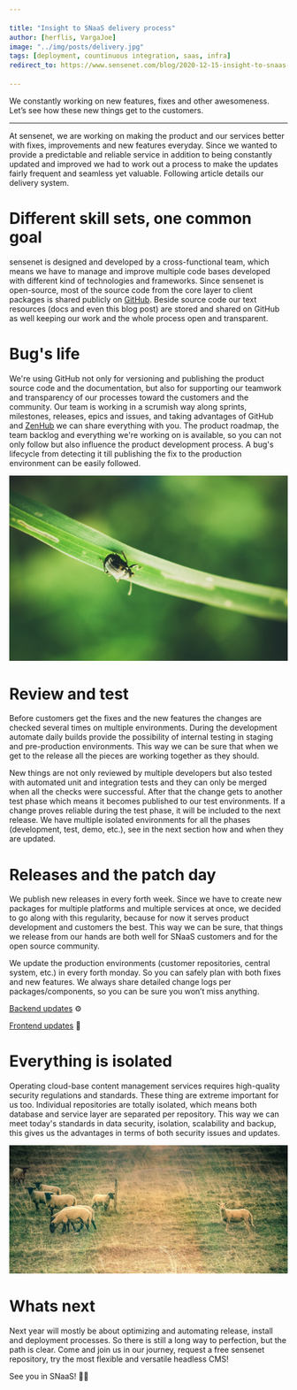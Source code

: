 ```yaml
---

title: "Insight to SNaaS delivery process"
author: [herflis, VargaJoe]
image: "../img/posts/delivery.jpg"
tags: [deployment, countinuous integration, saas, infra]
redirect_to: https://www.sensenet.com/blog/2020-12-15-insight-to-snaas-delivery-process

---
```


We constantly working on new features, fixes and other awesomeness. Let’s see how these new things get to the customers.

---

At sensenet, we are working on making the product and our services better with fixes, improvements and new features everyday. Since we wanted to provide a predictable and reliable service in addition to being constantly updated and improved we had to work out a process to make the updates fairly frequent and seamless yet valuable. Following article details our delivery system.

# Different skill sets, one common goal

sensenet is designed and developed by a cross-functional team, which means we have to manage and improve multiple code bases developed with different kind of technologies and frameworks. Since sensenet is open-source, most of the source code from the core layer to client packages is shared publicly on [GitHub](https://github.com/SenseNet). Beside source code our text resources (docs and even this blog post) are stored and shared on GitHub as well keeping our work and the whole process open and transparent.

# Bug's life

We're using GitHub not only for versioning and publishing the product source code and the documentation, but also for supporting our teamwork and transparency of our processes toward the customers and the community. Our team is working in a scrumish way along sprints, milestones, releases, epics and issues, and taking advantages of GitHub and [ZenHub](https://www.zenhub.com/) we can share everything with you. The product roadmap, the team backlog and everything we're working on is available, so you can not only follow but also influence the product development process. A bug's lifecycle from detecting it till publishing the fix to the production environment can be easily followed. 

<p align="center">
<img src="/img/posts/bug.jpg">
</p>

# Review and test

Before customers get the fixes and the new features the changes are checked several times on multiple environments. During the development automate daily builds provide the possibility of internal testing in staging and pre-production environments. This way we can be sure that when we get to the release all the pieces are working together as they should.

New things are not only reviewed by multiple developers but also tested with automated unit and integration tests and they can only be merged when all the checks were successful. After that the change gets to another test phase which means it becomes published to our test environments. If a change proves reliable during the test phase, it will be included to the next release. We have multiple isolated environments for all the phases (development, test, demo, etc.), see in the next section how and when they are updated.

# Releases and the patch day

We publish new releases in every forth week. Since we have to create new packages for multiple platforms and multiple services at once, we decided to go along with this regularity, because for now it serves product development and customers the best. This way we can be sure, that things we release from our hands are both well for SNaaS customers and for the open source community.

We update the production environments (customer repositories, central system, etc.) in every forth monday. So you can  safely plan with both fixes and new features. We always share detailed change logs per packages/components, so you can be sure you won’t miss anything.

[Backend updates](https://www.sensenet.com/backend-updates) ⚙

[Frontend updates](https://www.sensenet.com/frontend-updates) 💅

# Everything is isolated

Operating cloud-base content management services requires high-quality security regulations and standards. These thing are extreme important for us too. Individual repositories are totally isolated, which means both database and service layer are separated per repository. This way we can meet today's standards in data security, isolation, scalability and backup, this gives us the advantages in terms of both security issues and updates.

<p align="center">
<img src="/img/posts/separation.jpg">
</p>

# Whats next

Next year will mostly be about optimizing and automating release, install and deployment processes. So there is still a long way to perfection, but the path is clear. Come and join us in our journey, request a free sensenet repository, try the most flexible and versatile headless CMS!

See you in SNaaS! 🚀🎉